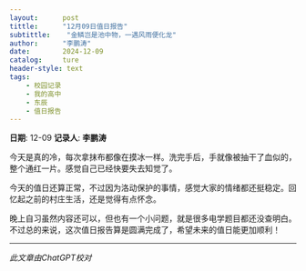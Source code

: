 ```yaml
---
layout:      post
tittle:      "12月09日值日报告"
subtittle:    "金鳞岂是池中物，一遇风雨便化龙"
author:      "李鹏涛"
date:        2024-12-09
catalog:     ture
header-style: text
tags: 
    - 校园记录
    - 我的高中
    - 东辰
    - 值日报告
---
```


**日期**: 12-09
**记录人**: **李鹏涛**

今天是真的冷，每次拿抹布都像在摸冰一样。洗完手后，手就像被抽干了血似的，整个通红一片。感觉自己已经快要失去知觉了。

今天的值日还算正常，不过因为洛动保护的事情，感觉大家的情绪都还挺稳定。回忆起之前的村庄生活，还是觉得有点怀念。

晚上自习虽然内容还可以，但也有一个小问题，就是很多电学题目都还没查明白。不过总的来说，这次值日报告算是圆满完成了，希望未来的值日能更加顺利！

------

*此文章由ChatGPT校对*

